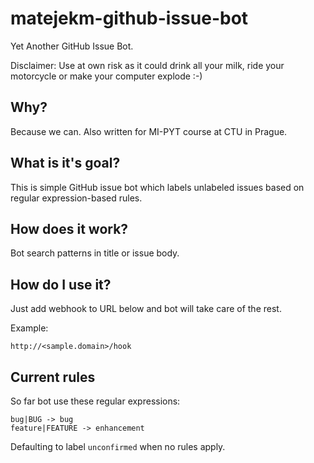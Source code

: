 # matejekm-github-issue-bot
Yet Another GitHub Issue Bot.

Disclaimer: Use at own risk as it could drink all your milk, ride your motorcycle or make your computer explode :-)

## Why?
Because we can. Also written for MI-PYT course at CTU in Prague.

## What is it's goal?
This is simple GitHub issue bot which labels unlabeled issues based on regular expression-based rules.

## How does it work?
Bot search patterns in title or issue body.

## How do I use it?
Just add webhook to URL below and bot will take care of the rest.

Example:

    http://<sample.domain>/hook

## Current rules
So far bot use these regular expressions:

    bug|BUG -> bug
    feature|FEATURE -> enhancement

Defaulting to label `unconfirmed` when no rules apply.

